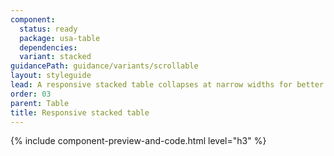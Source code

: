 ```yaml
---
component:
  status: ready
  package: usa-table
  dependencies:
  variant: stacked
guidancePath: guidance/variants/scrollable
layout: styleguide
lead: A responsive stacked table collapses at narrow widths for better readability on small screens.
order: 03
parent: Table
title: Responsive stacked table
---
```


{% include component-preview-and-code.html level="h3" %}

